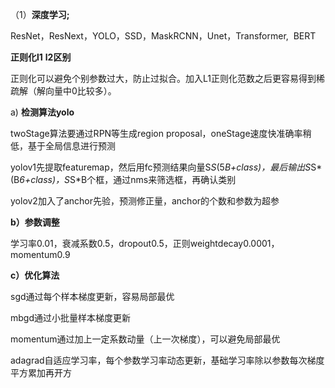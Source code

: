（1）**深度学习;**

ResNet，ResNext，YOLO，SSD，MaskRCNN，Unet，Transformer,  BERT

**正则化l1** **l2区别**

正则化可以避免个别参数过大，防止过拟合。加入L1正则化范数之后更容易得到稀疏解（解向量中0比较多）。

a) **检测算法yolo**

twoStage算法要通过RPN等生成region proposal，oneStage速度快准确率稍低，基于全局信息进行预测

yolov1先提取featuremap，然后用fc预测结果向量S*S*(5*B+class)，最后输出S*S*(B*6+class)，S*S*B个框，通过nms来筛选框，再确认类别

yolov2加入了anchor先验，预测修正量，anchor的个数和参数为超参

**b）参数调整**

学习率0.01，衰减系数0.5，dropout0.5，正则weightdecay0.0001，momentum0.9

**c）优化算法**

sgd通过每个样本梯度更新，容易局部最优

mbgd通过小批量样本梯度更新

momentum通过加上一定系数动量（上一次梯度），可以避免局部最优

adagrad自适应学习率，每个参数学习率动态更新，基础学习率除以参数每次梯度平方累加再开方